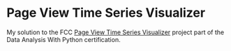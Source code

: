 # Page View Time Series Visualizer

My solution to the FCC [Page View Time Series Visualizer](https://www.freecodecamp.org/learn/data-analysis-with-python/data-analysis-with-python-projects/page-view-time-series-visualizer) project part of the Data Analysis With Python certification.
